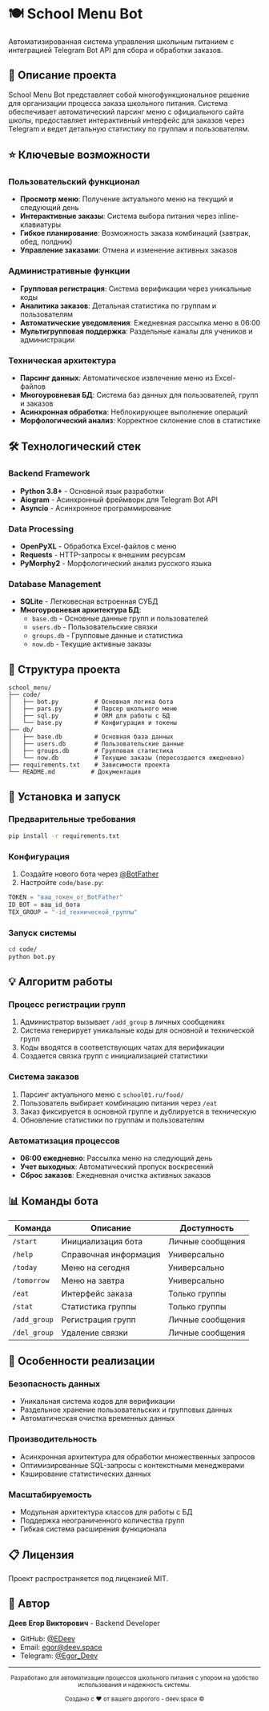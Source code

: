 # 🍽️ School Menu Bot

Автоматизированная система управления школьным питанием с интеграцией Telegram Bot API для сбора и обработки заказов.

## 🎯 Описание проекта

School Menu Bot представляет собой многофункциональное решение для организации процесса заказа школьного питания. Система обеспечивает автоматический парсинг меню с официального сайта школы, предоставляет интерактивный интерфейс для заказов через Telegram и ведет детальную статистику по группам и пользователям.

## ⭐ Ключевые возможности

### Пользовательский функционал
- **Просмотр меню**: Получение актуального меню на текущий и следующий день
- **Интерактивные заказы**: Система выбора питания через inline-клавиатуры
- **Гибкое планирование**: Возможность заказа комбинаций (завтрак, обед, полдник)
- **Управление заказами**: Отмена и изменение активных заказов

### Административные функции
- **Групповая регистрация**: Система верификации через уникальные коды
- **Аналитика заказов**: Детальная статистика по группам и пользователям
- **Автоматические уведомления**: Ежедневная рассылка меню в 06:00
- **Мультигрупповая поддержка**: Раздельные каналы для учеников и администрации

### Техническая архитектура
- **Парсинг данных**: Автоматическое извлечение меню из Excel-файлов
- **Многоуровневая БД**: Система баз данных для пользователей, групп и заказов
- **Асинхронная обработка**: Неблокирующее выполнение операций
- **Морфологический анализ**: Корректное склонение слов в статистике

## 🛠️ Технологический стек

### Backend Framework
- **Python 3.8+** - Основной язык разработки
- **Aiogram** - Асинхронный фреймворк для Telegram Bot API
- **Asyncio** - Асинхронное программирование

### Data Processing
- **OpenPyXL** - Обработка Excel-файлов с меню
- **Requests** - HTTP-запросы к внешним ресурсам
- **PyMorphy2** - Морфологический анализ русского языка

### Database Management
- **SQLite** - Легковесная встроенная СУБД
- **Многоуровневая архитектура БД**:
  - `base.db` - Основные данные групп и пользователей
  - `users.db` - Пользовательские связки
  - `groups.db` - Групповые данные и статистика
  - `now.db` - Текущие активные заказы

## 📁 Структура проекта

```
school_menu/
├── code/
│   ├── bot.py          # Основная логика бота
│   ├── pars.py         # Парсер школьного меню
│   ├── sql.py          # ORM для работы с БД
│   └── base.py         # Конфигурация и токены
├── db/
│   ├── base.db         # Основная база данных
│   ├── users.db        # Пользовательские данные
│   ├── groups.db       # Групповая статистика
│   └── now.db          # Текущие заказы (пересоздается ежедневно)
├── requirements.txt    # Зависимости проекта
└── README.md          # Документация
```

## 🚀 Установка и запуск

### Предварительные требования
```bash
pip install -r requirements.txt
```

### Конфигурация
1. Создайте нового бота через [@BotFather](https://t.me/BotFather)
2. Настройте `code/base.py`:
```python
TOKEN = "ваш_токен_от_BotFather"
ID_BOT = ваш_id_бота
TEX_GROUP = "-id_технической_группы"
```

### Запуск системы
```bash
cd code/
python bot.py
```

## 💡 Алгоритм работы

### Процесс регистрации групп
1. Администратор вызывает `/add_group` в личных сообщениях
2. Система генерирует уникальные коды для основной и технической групп
3. Коды вводятся в соответствующих чатах для верификации
4. Создается связка групп с инициализацией статистики

### Система заказов
1. Парсинг актуального меню с `school01.ru/food/`
2. Пользователь выбирает комбинацию питания через `/eat`
3. Заказ фиксируется в основной группе и дублируется в техническую
4. Обновление статистики по группам и пользователям

### Автоматизация процессов
- **06:00 ежедневно**: Рассылка меню на следующий день
- **Учет выходных**: Автоматический пропуск воскресений
- **Сброс заказов**: Ежедневная очистка активных заказов

## 📊 Команды бота

| Команда | Описание | Доступность |
|---------|----------|-------------|
| `/start` | Инициализация бота | Личные сообщения |
| `/help` | Справочная информация | Универсально |
| `/today` | Меню на сегодня | Универсально |
| `/tomorrow` | Меню на завтра | Универсально |
| `/eat` | Интерфейс заказа | Только группы |
| `/stat` | Статистика группы | Только группы |
| `/add_group` | Регистрация групп | Личные сообщения |
| `/del_group` | Удаление связки | Личные сообщения |

## 🎯 Особенности реализации

### Безопасность данных
- Уникальная система кодов для верификации
- Раздельное хранение пользовательских и групповых данных
- Автоматическая очистка временных данных

### Производительность
- Асинхронная архитектура для обработки множественных запросов
- Оптимизированные SQL-запросы с контекстными менеджерами
- Кэширование статистических данных

### Масштабируемость
- Модульная архитектура классов для работы с БД
- Поддержка неограниченного количества групп
- Гибкая система расширения функционала

## 📋 Лицензия

Проект распространяется под лицензией MIT.

## 👥 Автор

**Деев Егор Викторович** - Backend Developer  
- GitHub: [@EDeev](https://github.com/EDeev)
- Email: egor@deev.space
- Telegram: [@Egor_Deev](https://t.me/Egor_Deev)

---

<div align="center">
  <sub>Разработано для автоматизации процессов школьного питания с упором на удобство использования и надежность системы.</sub>
  <p><sub>Создано с ❤️ от вашего дорогого - deev.space ©</sub></p>
</div>
